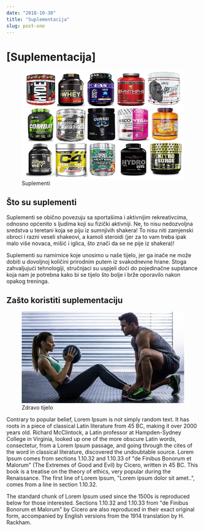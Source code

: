 ```yaml
---
date: "2018-10-30"
title: "Suplementacija"
slug: post-one
---
```


<!-- markdownlint-disable MD033 -->

# [Suplementacija]

<figure class="figure">
    <img src="./images/supplements.jpg" alt="Title"/>
    <figcaption class="figure__caption">Suplementi</figcaption>
</figure>

## Što su suplementi

Suplementi se obično povezuju sa sportašima i aktivnijim rekreativcima, odnosno općenito s ljudima koji su fizički aktivniji. Ne, to nisu nedozvoljna sredstva u teretani koja se piju iz sumnjivih shakera! To nisu niti zamjenski obroci i razni veseli shakeovi, a kamoli steroidi (jer za to vam treba ipak malo više novaca, mišić i iglica, što znači da se ne pije iz shakera)!

Suplementi su namirnice koje unosimo u naše tijelo, jer ga inače ne može dobiti u dovoljnoj količini prirodnim putem iz svakodnevne hrane. Stoga zahvaljujući tehnologiji, stručnjaci su uspjeli doći do pojedinačne supstance koja nam je potrebna kako bi se tijelo što bolje i brže oporavilo nakon opakog treninga.

## Zašto koristiti suplementaciju

<figure class="figure">
    <img src="./images/fitBody.jpg" alt="Title"/>
    <figcaption class="figure__caption">Zdravo tijelo</figcaption>
</figure>

Contrary to popular belief, Lorem Ipsum is not simply random text. It has roots in a piece of classical Latin literature from 45 BC, making it over 2000 years old. Richard McClintock, a Latin professor at Hampden-Sydney College in Virginia, looked up one of the more obscure Latin words, consectetur, from a Lorem Ipsum passage, and going through the cites of the word in classical literature, discovered the undoubtable source. Lorem Ipsum comes from sections 1.10.32 and 1.10.33 of "de Finibus Bonorum et Malorum" (The Extremes of Good and Evil) by Cicero, written in 45 BC. This book is a treatise on the theory of ethics, very popular during the Renaissance. The first line of Lorem Ipsum, "Lorem ipsum dolor sit amet..", comes from a line in section 1.10.32.

The standard chunk of Lorem Ipsum used since the 1500s is reproduced below for those interested. Sections 1.10.32 and 1.10.33 from "de Finibus Bonorum et Malorum" by Cicero are also reproduced in their exact original form, accompanied by English versions from the 1914 translation by H. Rackham.
